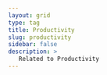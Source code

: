 ```yaml
---
layout: grid
type: tag
title: Productivity
slug: productivity
sidebar: false
description: >
   Related to Productivity
---
```

